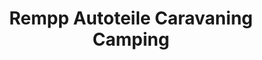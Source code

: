 ---
title: "Rempp Autoteile Caravaning Camping"
url: /freiburg-im-breisgau/rempp-autoteile-caravaning-camping/
shop: Autoteile
---